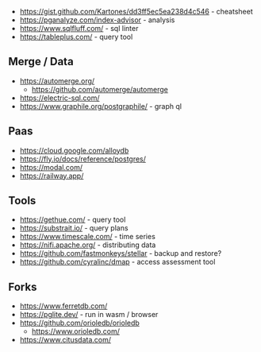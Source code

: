 - https://gist.github.com/Kartones/dd3ff5ec5ea238d4c546 - cheatsheet
- https://pganalyze.com/index-advisor - analysis
- https://www.sqlfluff.com/ - sql linter
- https://tableplus.com/ - query tool

## Merge / Data

- https://automerge.org/
  - https://github.com/automerge/automerge
- https://electric-sql.com/
- https://www.graphile.org/postgraphile/ - graph ql

## Paas

- https://cloud.google.com/alloydb
- https://fly.io/docs/reference/postgres/
- https://modal.com/
- https://railway.app/

## Tools

- https://gethue.com/ - query tool
- https://substrait.io/ - query plans
- https://www.timescale.com/ - time series
- https://nifi.apache.org/ - distributing data
- https://github.com/fastmonkeys/stellar - backup and restore?
- https://github.com/cyralinc/dmap - access assessment tool


## Forks

- https://www.ferretdb.com/
- https://pglite.dev/ - run in wasm / browser
- https://github.com/orioledb/orioledb
  - https://www.orioledb.com/
- https://www.citusdata.com/